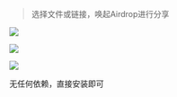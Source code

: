 > 选择文件或链接，唤起Airdrop进行分享

[![](https://img.shields.io/badge/version-v1.4-green)](./Airdrop.alfredworkflow)

![](./screenshot.gif)

![](./screenshot2.gif)

无任何依赖，直接安装即可
